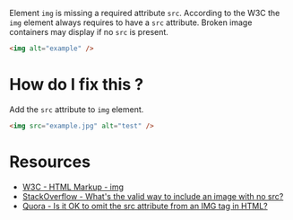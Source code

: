 Element `img` is missing a required attribute `src`. According to the W3C the `img` element always requires to have a `src` attribute. Broken image containers may display if no `src` is present.

```html
<img alt="example" />
```

# How do I fix this ?

Add the `src` attribute to `img` element.

```html
<img src="example.jpg" alt="test" />
```

# Resources

* [W3C - HTML Markup - img](https://www.w3.org/TR/html-markup/img.html#img.attrs.src)
* [StackOverflow - What's the valid way to include an image with no src? ](http://stackoverflow.com/questions/5775469/whats-the-valid-way-to-include-an-image-with-no-src)
* [Quora - Is it OK to omit the src attribute from an IMG tag in HTML?](https://www.quora.com/Is-it-OK-to-omit-the-src-attribute-from-an-IMG-tag-in-HTML)
